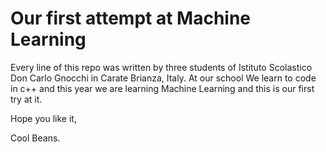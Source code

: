 # Our first attempt at Machine Learning
Every line of this repo was written by three students of Istituto Scolastico Don Carlo Gnocchi in Carate Brianza, Italy. 
At our school We learn to code in c++ and this year we are learning Machine Learning and this is our first try at it. 

Hope you like it, 

Cool Beans.
